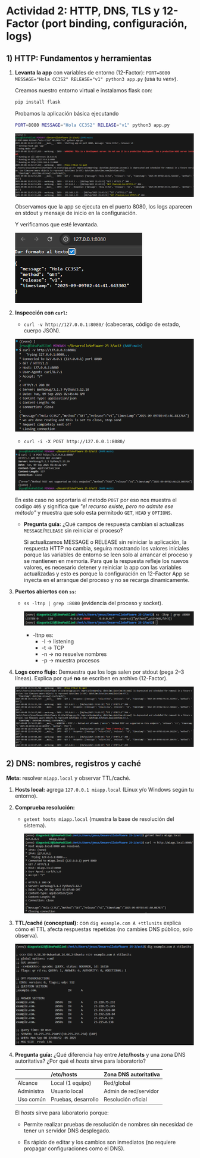 # Actividad 2: HTTP, DNS, TLS y 12-Factor (port binding, configuración, logs)

## 1) HTTP: Fundamentos y herramientas

1. **Levanta la app** con variables de entorno (12-Factor):
   `PORT=8080 MESSAGE="Hola CC3S2" RELEASE="v1" python3 app.py` (usa tu *venv*). 

    Creamos nuestro entorno virtual e instalamos flask con:  
    
    ```sh
    pip install flask
    ```

    Probamos la aplicación básica ejecutando

    ```sh
    PORT=8080 MESSAGE="Hola CC3S2" RELEASE="v1" python3 app.py
    ```

   ![](imgs/1.png)

   Observamos que la app se ejecuta en el puerto 8080, los logs aparecen en stdout y mensaje de inicio en la configuración.

   Y verificamos que esté levantada.

   ![](imgs/2.png)

2. **Inspección con `curl`:**

    * `curl -v http://127.0.0.1:8080/` (cabeceras, código de estado, cuerpo JSON).

    ![](imgs/3.png)

    * `curl -i -X POST http://127.0.0.1:8080/` 

    ![](imgs/4.png)

    En este caso no soportaria el metodo `POST` por eso nos muestra el codigo `405` y significa que *"el recurso existe, pero no admite ese método"* y muestra que solo esta permitodo `GET`, `HEAD` y `OPTIONS`.

    * **Pregunta guía:** ¿Qué campos de respuesta cambian si actualizas `MESSAGE`/`RELEASE` sin reiniciar el proceso?   

        Si actualizamos MESSAGE o RELEASE sin reiniciar la aplicación, la respuesta HTTP no cambia, seguira mostrando los valores iniciales porque las variables de entorno se leen solo al arrancar el proceso y se mantienen en memoria. 
        Para que la respuesta refleje los nuevos valores, es necesario detener y reiniciar la app con las variables actualizadas y esto es porque la configuración en 12-Factor App se inyecta en el arranque del proceso y no se recarga dinamicamente.

3. **Puertos abiertos con `ss`:**

    * `ss -ltnp | grep :8080` (evidencia del proceso y socket).

        ![](imgs/5.png)

        - -ltnp es:
            - -l -> listening
            - -t -> TCP
            - -n -> no resuelve nombres
            - -p -> muestra procesos

4. **Logs como flujo:** Demuestra que los logs salen por stdout (pega 2–3 líneas). Explica por qué **no** se escriben en archivo (12-Factor).

    ![](imgs/6.png)

## 2) DNS: nombres, registros y caché

**Meta:** resolver `miapp.local` y observar TTL/caché.

1. **Hosts local:** agrega `127.0.0.1 miapp.local` (Linux y/o Windows según tu entorno).

2. **Comprueba resolución:**

   * `getent hosts miapp.local` (muestra la base de resolución del sistema).

     ![](imgs/7.png)

3. **TTL/caché (conceptual):** con `dig example.com A +ttlunits` explica cómo el TTL afecta respuestas repetidas (no cambies DNS público, solo observa).

    ![](imgs/8.png)

4. **Pregunta guía:** ¿Qué diferencia hay entre **/etc/hosts** y una zona DNS autoritativa? ¿Por qué el *hosts* sirve para laboratorio?

    |                  | /etc/hosts           | Zona DNS autoritativa    |
    |------------------|----------------------|--------------------------|
    | Alcance          | Local (1 equipo)     | Red/global               |
    | Administra       | Usuario local        | Admin de red/servidor    |
    | Uso común        | Pruebas, desarrollo  | Resolución oficial       |

    El *hosts* sirve para laboratorio porque:

    - Permite realizar pruebas de resolución de nombres sin necesidad de tener un servidor DNS desplegado.

    - Es rápido de editar y los cambios son inmediatos (no requiere propagar configuraciones como el DNS).